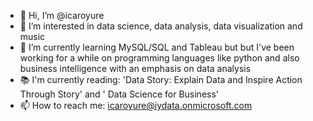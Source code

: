 - 👋 Hi, I’m @icaroyure
- 👀 I’m interested in data science, data analysis, data visualization and music 
- 🌱 I’m currently learning MySQL/SQL and Tableau but but I've been working for a while on programming languages like python and also business intelligence with an emphasis on data analysis
- 📚 I'm currently reading: 'Data Story: Explain Data and Inspire Action Through Story' and ' Data Science for Business'
- 📫 How to reach me: icaroyure@iydata.onmicrosoft.com

